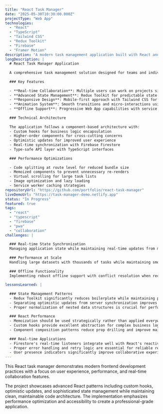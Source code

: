 ```yaml
---
title: "React Task Manager"
date: "2025-05-30T10:30:00.000Z"
projectType: "Web App"
technologies:
  - "React"
  - "TypeScript"
  - "Tailwind CSS"
  - "Redux Toolkit"
  - "Firebase"
  - "Framer Motion"
description: "A modern task management application built with React and TypeScript, featuring real-time collaboration and advanced UI animations."
longDescription: |
  # React Task Manager Application
  
  A comprehensive task management solution designed for teams and individuals, built using modern React ecosystem tools and best practices.
  
  ### Key Features
  
  - **Real-time Collaboration**: Multiple users can work on projects simultaneously with live updates
  - **Advanced State Management**: Redux Toolkit for predictable state updates and optimistic UI
  - **Responsive Design**: Mobile-first approach with Tailwind CSS for consistent styling
  - **Animation System**: Smooth transitions and micro-interactions using Framer Motion
  - **Offline Support**: Progressive Web App capabilities with service worker implementation
  
  ### Technical Architecture
  
  The application follows a component-based architecture with:
  - Custom hooks for business logic encapsulation
  - Higher-order components for cross-cutting concerns
  - Optimistic updates for improved user experience
  - Real-time synchronization with Firebase Firestore
  - Type-safe API layer with TypeScript interfaces
  
  ### Performance Optimizations
  
  - Code splitting at route level for reduced bundle size
  - Memoized components to prevent unnecessary re-renders
  - Virtual scrolling for large task lists
  - Image optimization and lazy loading
  - Service worker caching strategies
repositoryUrl: "https://github.com/portfolio/react-task-manager"
liveDemoUrl: "https://task-manager-demo.netlify.app"
status: "In Progress"
featured: true
tags:
  - "react"
  - "typescript"
  - "firebase"
  - "pwa"
  - "collaboration"
challenges: |
  
  ### Real-time State Synchronization
  Managing application state while maintaining real-time updates from multiple users required careful consideration of conflict resolution and optimistic updates.
  
  ### Performance at Scale
  Handling large datasets with thousands of tasks while maintaining smooth animations and responsive interactions posed significant performance challenges.
  
  ### Offline Functionality
  Implementing robust offline support with conflict resolution when reconnecting required sophisticated caching and synchronization strategies.
  
lessonsLearned: |
  
  ### State Management Patterns
  - Redux Toolkit significantly reduces boilerplate while maintaining predictable state updates
  - Separating optimistic updates from server synchronization improves user experience
  - Proper normalization of nested data structures is crucial for performance
  
  ### React Performance
  - Memoization should be used strategically rather than applied everywhere
  - Custom hooks provide excellent abstraction for complex business logic
  - Component composition patterns reduce prop drilling and improve maintainability
  
  ### Real-time Applications
  - Firestore's real-time listeners integrate well with React's reactive patterns
  - Proper error handling and retry logic are essential for reliable real-time features
  - User presence indicators significantly improve collaborative experiences
---
```


This React task manager demonstrates modern frontend development practices with a focus on user experience, performance, and real-time collaboration features.

The project showcases advanced React patterns including custom hooks, optimistic updates, and sophisticated state management while maintaining clean, maintainable code architecture. The implementation emphasizes performance optimization and accessibility to create a professional-grade application.